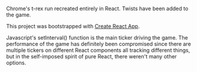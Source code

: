 Chrome's t-rex run recreated entirely in React. Twists have been added to the game.

This project was bootstrapped with [Create React App](https://github.com/facebook/create-react-app).

Javascript's setInterval() function is the main ticker driving the game. The performance of the game has definitely been compromised since there are multiple tickers on different React components all tracking different things, but in the self-imposed spirit of pure React, there weren't many other options. 
